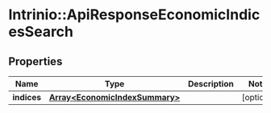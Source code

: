 # Intrinio::ApiResponseEconomicIndicesSearch

## Properties
Name | Type | Description | Notes
------------ | ------------- | ------------- | -------------
**indices** | [**Array&lt;EconomicIndexSummary&gt;**](EconomicIndexSummary.md) |  | [optional] 


